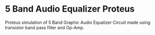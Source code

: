 # 5 Band Audio Equalizer Proteus
 Proteus simulation of 5 Band Graphic Audio Equalizer Circuit made using transistor band pass filter and Op-Amp.
